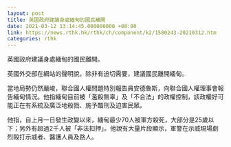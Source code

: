 ```yaml
---
layout: post
title: 英國政府建議身處緬甸的國民離開
date: 2021-03-12 13:14:45.000000000 +08:00
link: https://news.rthk.hk/rthk/ch/component/k2/1580243-20210312.htm
categories: rthk
---
```


英國政府建議身處緬甸的國民離開。

英國外交部在網站的聲明說，除非有迫切需要，建議國民離開緬甸。

當地局勢仍然嚴峻，聯合國人權問題特別報告員安德魯斯，向聯合國人權理事會報告緬甸情況。他指緬甸目前被「濫殺無辜」及「不合法」的政權控制，該政權好可能正在有系統及廣泛地殺戮、施予酷刑及迫害民眾。

他指，自上月一日發生政變以來，緬甸最少70人被軍方殺死，大部分是25歲以下；另外有超過2千人被「非法扣押」。他說有大量片段顯示，軍警在示威現場劇烈毆打示威者、醫護人員及路人。
